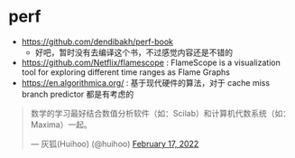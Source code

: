 # perf
- https://github.com/dendibakh/perf-book
  - 好吧，暂时没有去编译这个书，不过感觉内容还是不错的
- https://github.com/Netflix/flamescope : FlameScope is a visualization tool for exploring different time ranges as Flame Graphs
- https://en.algorithmica.org/ : 基于现代硬件的算法，对于 cache miss branch predictor 都是有考虑的

<blockquote class="twitter-tweet"><p lang="zh" dir="ltr">数学的学习最好结合数值分析软件（如：Scilab）和计算机代数系统（如：Maxima）一起。</p>&mdash; 灰狐(Huihoo) (@huihoo) <a href="https://twitter.com/huihoo/status/1494219912747032579?ref_src=twsrc%5Etfw">February 17, 2022</a></blockquote> <script async src="https://platform.twitter.com/widgets.js" charset="utf-8"></script>
